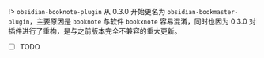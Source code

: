 <!-- # 简介 -->

!> `obsidian-booknote-plugin` 从 0.3.0 开始更名为 `obsidian-bookmaster-plugin`，主要原因是 `booknote` 与软件 `bookxnote` 容易混淆，同时也因为 0.3.0 对插件进行了重构，是与之前版本完全不兼容的重大更新。


- [ ] TODO
